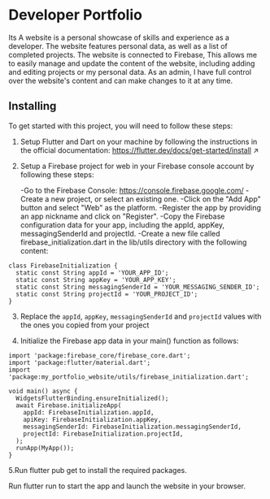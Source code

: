 # Developer Portfolio

Its A website is a personal showcase of  skills and experience as a developer. The website features  personal data, as well as a list of completed projects. The website is connected to Firebase, This allows me to easily manage and update the content of the website, including adding and editing projects or my personal data. As an admin, I have full control over the website's content and can make changes to it at any time.

## Installing
To get started with this project, you will need to follow these steps:

1. Setup Flutter and Dart on your machine by following the instructions in the official documentation: https://flutter.dev/docs/get-started/install ↗

2. Setup a Firebase project for web in your Firebase console account by following these steps:

     -Go to the Firebase Console: https://console.firebase.google.com/
     -Create a new project, or select an existing one.
     -Click on the "Add App" button and select "Web" as the platform.
     -Register the app by providing an app nickname and click on "Register".
     -Copy the Firebase configuration data for your app, including the appId, appKey, messagingSenderId and projectId.
     -Create a new file called firebase_initialization.dart in the lib/utils directory with the following content:
``` 
class FirebaseInitialization {
  static const String appId = 'YOUR_APP_ID';
  static const String appKey = 'YOUR_APP_KEY';
  static const String messagingSenderId = 'YOUR_MESSAGING_SENDER_ID';
  static const String projectId = 'YOUR_PROJECT_ID';
}

```

3. Replace the `appId`, `appKey`, `messagingSenderId` and `projectId` values with the ones you copied from your project

4. Initialize the Firebase app data in your main() function as follows:

```
import 'package:firebase_core/firebase_core.dart';
import 'package:flutter/material.dart';
import 'package:my_portfolio_website/utils/firebase_initialization.dart';

void main() async {
  WidgetsFlutterBinding.ensureInitialized();
  await Firebase.initializeApp(
    appId: FirebaseInitialization.appId,
    apiKey: FirebaseInitialization.appKey,
    messagingSenderId: FirebaseInitialization.messagingSenderId,
    projectId: FirebaseInitialization.projectId,
  );
  runApp(MyApp());
}
```

5.Run flutter pub get to install the required packages.

Run flutter run to start the app and launch the website in your browser.
